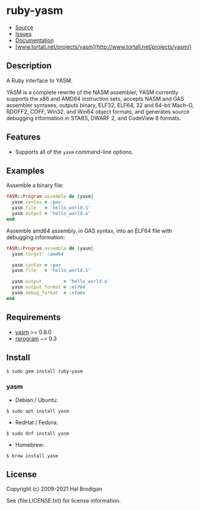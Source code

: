 # ruby-yasm

* [Source](https://github.com/sophsec/ruby-yasm/)
* [Issues](https://github.com/sophsec/ruby-yasm/issues)
* [Documentation](https://rubydoc.info/gems/ruby-yasm)
* [www.tortall.net/projects/yasm](http://www.tortall.net/projects/yasm/)

## Description

A Ruby interface to YASM.

YASM is a complete rewrite of the NASM assembler, YASM currently supports
the x86 and AMD64 instruction sets, accepts NASM and GAS assembler syntaxes,
outputs binary, ELF32, ELF64, 32 and 64-bit Mach-O, RDOFF2, COFF, Win32,
and Win64 object formats, and generates source debugging information in
STABS, DWARF 2, and CodeView 8 formats.

## Features

* Supports all of the `yasm` command-line options.

## Examples

Assemble a binary file:

```ruby
YASM::Program.assemble do |yasm|
  yasm.syntax = :gas
  yasm.file   = 'hello_world.S'
  yasm.output = 'hello_world.o'
end
```

Assemble amd64 assembly, in GAS syntax, into an ELF64 file with
debugging information:

```ruby
YASM::Program.assemble do |yasm|
  yasm.target! :amd64

  yasm.syntax = :gas
  yasm.file   = 'hello_world.S'

  yasm.output        = 'hello_world.o'
  yasm.output_format = :elf64
  yasm.debug_format  = :stabs
end
```

## Requirements

* [yasm](http://www.tortall.net/projects/yasm/) >= 0.8.0
* [rprogram](https://github.com/postmodern/rprogram#readme) ~> 0.3

## Install

```shell
$ sudo gem install ruby-yasm
```

### yasm

* Debian / Ubuntu:

```shell
$ sudo apt install yasm
```

* RedHat / Fedora:

```shell
$ sudo dnf install yasm
```

* Homebrew:

```shell
$ brew install yasm
```

## License

Copyright (c) 2009-2021 Hal Brodigan

See {file:LICENSE.txt} for license information.

